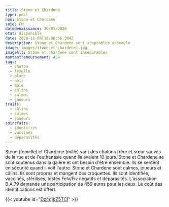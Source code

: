 ```yaml
---
title: Stone et Chardene
type: post
nom: Stone et Chardene
sexe: FM
datedenaissance: 20/05/2020
etat: disponible
date: 2020-11-08T18:06:56.384Z
description: Stone et Chardene sont adoptables ensemble
image: images/stone-et-chardene1.jpg
imageAlt: Stone et Chardene sont inséparables
montantremoursement: 459
tags:
  - chaton
  - femelle
  - blanc
  - noir
  - mâle
  - câlins
  - calmes
  - joueurs
traits:
  - câlins
  - calmes
  - joueurs
soinsfaits:
  - identifiés
  - vaccinés
  - déparasités
---
```

Stone (femelle) et Chardene (mâle) sont des chatons frère et sœur sauvés de la rue et de l'euthanasie quand ils avaient 10 jours. Stone et Chardene se sont soutenus dans la galère et ont besoin d'être ensemble. Ils se sentent en sécurité quand il voit l'autre. Stone et Chardene sont calmes, joueurs et câlins. Ils sont propres et mangent des croquettes. Ils sont identifiés, vaccinés, stérilisés, testés Felv/Fiv négatifs et déparasités. L'association B.A.79 demande une participation de 459 euros pour les deux. Le coût des identifications est offert. 

{{< youtube id="[Dz4djbZ5TCI](https://youtu.be/Dz4djbZ5TCI)" >}}